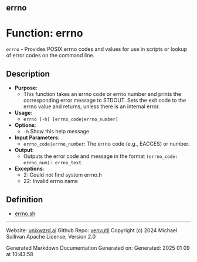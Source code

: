 ## errno
# Function: errno
 `errno` - Provides POSIX errno codes and values for use in scripts or lookup of error codes on the command line.
## Description
- **Purpose**: 
  - This function takes an errno code or errno number and prints the corresponding error message to STDOUT. Sets the exit code to the errno value and returns, unless there is an internal error.
- **Usage**: 
  - `errno [-h] [errno_code|errno_number]`
- **Options**: 
  - `-h`   Show this help message
- **Input Parameters**: 
  - `errno_code|errno_number`: The errno code (e.g., EACCES) or number.
- **Output**: 
  - Outputs the error code and message in the format `(errno_code: errno_num): errno_text`.
- **Exceptions**: 
  - 2: Could not find system errno.h
  - 22: Invalid errno name

## Definition 

* [errno.sh](../errno_sh.md)
---

Website: [unixwzrd.ai](https://unixwzrd.ai)
Github Repo: [venvutil](https://github.com/unixwzrd/venvutil)
Copyright (c) 2024 Michael Sullivan
Apache License, Version 2.0

Generated Markdown Documentation
Generated on: Generated: 2025 01 09 at 10:43:58

